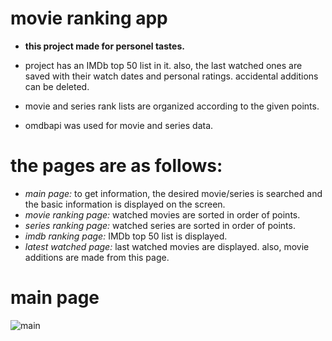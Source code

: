 # movie ranking app
- **this project made for personel tastes.**

- project has an IMDb top 50 list in it. also, the last watched ones are saved with their watch dates and personal ratings. accidental additions can be deleted.

- movie and series rank lists are organized according to the given points.
- omdbapi was used for movie and series data.

# the pages are as follows:
- *main page:* to get information, the desired movie/series is searched and the basic information is displayed on the screen.
- *movie ranking page:* watched movies are sorted in order of points.
- *series ranking page:* watched series are sorted in order of points.
- *imdb ranking page:* IMDb top 50 list is displayed.
- *latest watched page:* last watched movies are displayed. also, movie additions are made from this page.

# main page
![main](https://user-images.githubusercontent.com/70069234/226338207-b51b4d39-6426-4877-add2-036eafcd8b7c.jpg)
